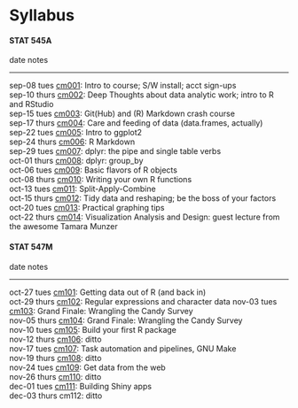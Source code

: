 # Syllabus





<!-- unholy hack to make following two tables less wide and the same wide -->
<style type="text/css">
table {
   max-width: 50%;
}
</style>

#### STAT 545A


date           notes                                                                                                                              
-------------  -----------------------------------------------------------------------------------------------------------------------------------
sep-08 tues    <a href="cm001_course-intro-sw-install-account-signup.html">cm001</a>: Intro to course; S/W install; acct sign-ups                 
sep-10 thurs   <a href="cm002_r-rstudio-intro.html">cm002</a>: Deep Thoughts about data analytic work; intro to R and RStudio                     
sep-15 tues    <a href="cm003_r-objects-git-toe-dip.html">cm003</a>: Git(Hub) and (R) Markdown crash course                                       
sep-17 thurs   <a href="cm004_care-feeding-data.html">cm004</a>: Care and feeding of data (data.frames, actually)                                 
sep-22 tues    <a href="cm005_ggplot2-intro.html">cm005</a>: Intro to ggplot2                                                                     
sep-24 thurs   <a href="cm006_rmarkdown.html">cm006</a>: R Markdown                                                                               
sep-29 tues    <a href="cm007_dplyr-intro.html">cm007</a>: dplyr: the pipe and single table verbs                                                 
oct-01 thurs   <a href="cm008_dplyr-contd.html">cm008</a>: dplyr: group_by                                                                        
oct-06 tues    <a href="cm009_r-objects-collections.html">cm009</a>: Basic flavors of R objects                                                   
oct-08 thurs   <a href="cm010_write-function.html">cm010</a>: Writing your own R functions                                                        
oct-13 tues    <a href="cm011_split-apply-combine.html">cm011</a>: Split-Apply-Combine                                                            
oct-15 thurs   <a href="cm012_tidy-data-factors.html">cm012</a>: Tidy data and reshaping; be the boss of your factors                             
oct-20 tues    <a href="cm013_practical-figure-making.html">cm013</a>: Practical graphing tips                                                    
oct-22 thurs   <a href="cm014_viz-design-munzner.html">cm014</a>: Visualization Analysis and Design: guest lecture from the awesome Tamara Munzer 

#### STAT 547M


date           notes                                                                                      
-------------  -------------------------------------------------------------------------------------------
oct-27 tues    <a href="cm101_files-out-in.html">cm101</a>: Getting data out of R (and back in)           
oct-29 thurs   <a href="cm102_regular-expressions.html">cm102</a>: Regular expressions and character data 
nov-03 tues    <a href="cm103_data-cleaning.html">cm103</a>: Grand Finale: Wrangling the Candy Survey     
nov-05 thurs   <a href="cm104_data-cleaning.html">cm104</a>: Grand Finale: Wrangling the Candy Survey     
nov-10 tues    <a href="cm105_packages.html">cm105</a>: Build your first R package                        
nov-12 thurs   <a href="cm106_packages.html">cm106</a>: ditto                                             
nov-17 tues    <a href="cm107_pipelines.html">cm107</a>: Task automation and pipelines, GNU Make          
nov-19 thurs   <a href="cm108_pipelines.html">cm108</a>: ditto                                            
nov-24 tues    <a href="cm109_data-from_web.html">cm109</a>: Get data from the web                        
nov-26 thurs   <a href="cm110_data-from_web.html">cm110</a>: ditto                                        
dec-01 tues    <a href="cm111_shiny.html">cm111</a>: Building Shiny apps                                  
dec-03 thurs   cm112: ditto                                                                               
